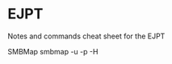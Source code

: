 # EJPT
Notes and commands cheat sheet for the EJPT


SMBMap
smbmap -u <username> -p <password> -H <IP address>
